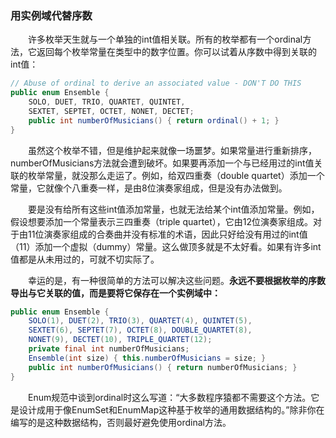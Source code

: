 ### 用实例域代替序数

&emsp;&emsp;许多枚举天生就与一个单独的int值相关联。所有的枚举都有一个ordinal方法，它返回每个枚举常量在类型中的数字位置。你可以试着从序数中得到关联的int值：

```java
// Abuse of ordinal to derive an associated value - DON'T DO THIS
public enum Ensemble {
    SOLO, DUET, TRIO, QUARTET, QUINTET,
    SEXTET, SEPTET, OCTET, NONET, DECTET;
    public int numberOfMusicians() { return ordinal() + 1; }
}
```

&emsp;&emsp;虽然这个枚举不错，但是维护起来就像一场噩梦。如果常量进行重新排序，numberOfMusicians方法就会遭到破坏。如果要再添加一个与已经用过的int值关联的枚举常量，就没那么走运了。例如，给双四重奏（double quartet）添加一个常量，它就像个八重奏一样，是由8位演奏家组成，但是没有办法做到。

&emsp;&emsp;要是没有给所有这些int值添加常量，也就无法给某个int值添加常量。例如，假设想要添加一个常量表示三四重奏（triple quartet），它由12位演奏家组成。对于由11位演奏家组成的合奏曲并没有标准的术语，因此只好给没有用过的int值（11）添加一个虚拟（dummy）常量。这么做顶多就是不太好看。如果有许多int值都是从未用过的，可就不切实际了。

&emsp;&emsp;幸运的是，有一种很简单的方法可以解决这些问题。**永远不要根据枚举的序数导出与它关联的值，而是要将它保存在一个实例域中：** 

```java
public enum Ensemble {
    SOLO(1), DUET(2), TRIO(3), QUARTET(4), QUINTET(5),
    SEXTET(6), SEPTET(7), OCTET(8), DOUBLE_QUARTET(8),
    NONET(9), DECTET(10), TRIPLE_QUARTET(12);
    private final int numberOfMusicians;
    Ensemble(int size) { this.numberOfMusicians = size; }
    public int numberOfMusicians() { return numberOfMusicians; }
}
```

&emsp;&emsp;Enum规范中谈到ordinal时这么写道：“大多数程序猿都不需要这个方法。它是设计成用于像EnumSet和EnumMap这种基于枚举的通用数据结构的。”除非你在编写的是这种数据结构，否则最好避免使用ordinal方法。